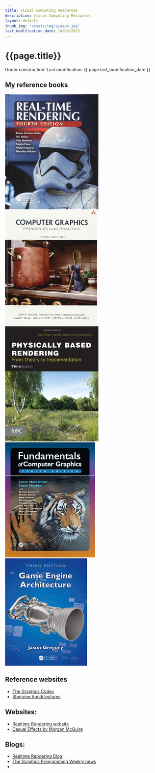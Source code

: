 ```yaml
---
title: Visual Computing Resources
description: Visual Computing Resources
layout: default
thumb_img: "assets/img/ajaspe.jpg"
last_modification_date: 14/03/2023
---
```


# {{page.title}}

<span class="badge bg-danger">Under construction! Last modification: {{ page.last_modification_date }} </span>



## My reference books

<div class="row row-cols-5">
	<div class="col">
		<img class="img-fluid" src="/assets/img/book_covers/realtime-rendering.jpg" alt="Realtime Rendering">
	</div>
	<div class="col">
		<img class="img-fluid" src="/assets/img/book_covers/computer_graphics_priciples_and_practice.jpg" alt="Computer Graphics: Principles and Practice">
	</div>
	<div class="col">
		<img class="img-fluid" src="/assets/img/book_covers/physically_based_rendering.jpg" alt="Physically Based Rendering">
	</div>
	<div class="col">
		<img class="img-fluid" src="/assets/img/book_covers/fundamentals_computer_graphics.jpg" alt="Fundamentals of Computer Graphics">
	</div>
	<div class="col">
		<img class="img-fluid" src="/assets/img/book_covers/game_engine_architecture.jpg" alt="Game Engine Architecture">
	</div>
</div>



## Reference websites
* [The Graphics Codex](https://graphicscodex.com)
* [Shervine Amidi lectures](https://stanford.edu/~shervine/teaching/)

## Websites:
* [Realtime Rendering website](https://www.realtimerendering.com/#ibr)
* [Casual Effects by Morgan McGuire](https://casual-effects.com/)

## Blogs:
* [Realtime Rendering Blog](https://www.realtimerendering.com/blog/)
* [The Graphics Programming Weekly news](https://www.jendrikillner.com/)
*